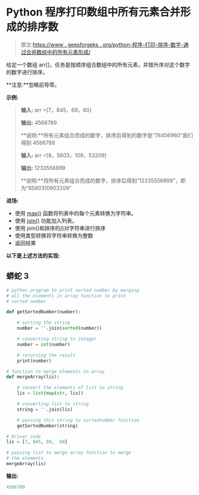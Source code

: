 # Python 程序打印数组中所有元素合并形成的排序数

> 原文:[https://www . geesforgeks . org/python-程序-打印-排序-数字-通过合并数组中的所有元素形成/](https://www.geeksforgeeks.org/python-program-to-print-sorted-number-formed-by-merging-all-elements-in-array/)

给定一个数组 arr[]，任务是按顺序组合数组中的所有元素，并按升序对这个数字的数字进行排序。

**注意:**忽略前导零。

**示例:**

> **输入:** arr =[7，845，69，60]
> 
> **输出:** 4566789
> 
> **说明:**所有元素组合而成的数字，排序后得到的数字是“78456960”我们得到 4566789
> 
> **输入:** arr =[8，5603，109，53209]
> 
> **输出:** 1233556899
> 
> **说明:**将所有元素组合而成的数字，排序后得到“12335556899”，即为“8560310953209”

**进场:**

*   使用 [map()](https://www.geeksforgeeks.org/python-map-function/) 函数将列表中的每个元素转换为字符串。
*   使用 [join()](https://www.geeksforgeeks.org/join-function-python/) 功能加入列表。
*   使用 join()和排序的[(](https://www.geeksforgeeks.org/sorted-function-python/))对字符串进行排序
*   使用类型转换将字符串转换为整数
*   返回结果

**以下是上述方法的实现:**

## 蟒蛇 3

```py
# python program to print sorted number by merging
# all the elements in array function to print
# sorted number

def getSortedNumber(number):

    # sorting the string
    number = ''.join(sorted(number))

    # converting string to integer
    number = int(number)

    # returning the result
    print(number)

# function to merge elements in array
def mergeArray(lis):

    # convert the elements of list to string
    lis = list(map(str, lis))

    # converting list to string
    string = ''.join(lis)

    # passing this string to sortednumber function
    getSortedNumber(string)

# Driver code
lis = [7, 845, 69,  60]

# passing list to merge array function to merge
# the elements
mergeArray(lis)
```

**输出:**

```py
4566789
```